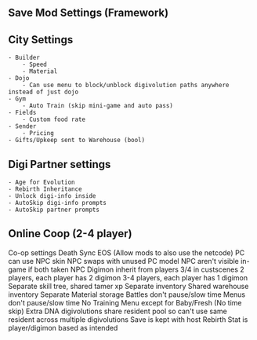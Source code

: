 
## Save Mod Settings (Framework)


## City Settings
	- Builder
		- Speed
		- Material
	- Dojo
		- Can use menu to block/unblock digivolution paths anywhere instead of just dojo
	- Gym
		- Auto Train (skip mini-game and auto pass)
	- Fields
		- Custom food rate
	- Sender
		- Pricing
	- Gifts/Upkeep sent to Warehouse (bool)

## Digi Partner settings
	- Age for Evolution
	- Rebirth Inheritance
	- Unlock digi-info inside
	- AutoSkip digi-info prompts
	- AutoSkip partner prompts

## Online Coop (2-4 player)
Co-op settings
Death Sync
EOS (Allow mods to also use the netcode)
PC can use NPC skin
NPC swaps with unused PC model
NPC aren't visible in-game if both taken
NPC Digimon inherit from players 3/4 in custscenes
2 players, each player has 2 digimon
3-4 players, each player has 1 digimon
Separate skill tree, shared tamer xp
Separate inventory
Shared warehouse inventory
Separate Material storage
Battles don't pause/slow time
Menus don't pause/slow time
No Training Menu except for Baby/Fresh (No time skip)
Extra DNA digivolutions share resident pool so can't use same resident across multiple digivolutions
Save is kept with host
Rebirth Stat is player/digimon based as intended